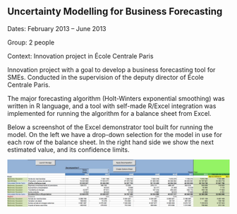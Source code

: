 
## Uncertainty Modelling for Business Forecasting

Dates: February 2013 – June 2013

Group: 2 people

Context: Innovation project in École Centrale Paris

Innovation project with a goal to develop a business forecasting tool for SMEs. Conducted in the supervision of the deputy director of École Centrale Paris.

The major forecasting algorithm (Holt-Winters exponential smoothing) was written in R language, and a tool with self-made R/Excel integration was implemented for running the algorithm for a balance sheet from Excel.

Below a screenshot of the Excel demonstrator tool built for running the model. On the left we have a drop-down selection for the model in use for each row of the balance sheet. In the right hand side we show the next estimated value, and its confidence limits.

![Screenshot of Excel application](/figures-other/uncertainty-ecp.png)